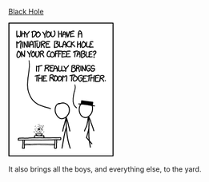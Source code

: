 [Black Hole](https://xkcd.com/1680)

![Black Hole](./random_comic.png)

It also brings all the boys, and everything else, to the yard.

